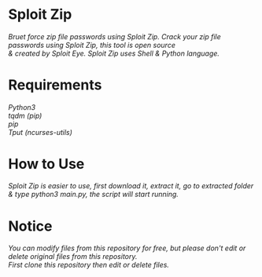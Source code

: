 # Sploit Zip
###### Bruet force zip file passwords using Sploit Zip. Crack your zip file passwords using Sploit Zip, this tool is open source <br> & created by Sploit Eye. Sploit Zip uses Shell & Python language.

# Requirements
###### Python3 <br> tqdm (pip) <br> pip <br> Tput (ncurses-utils)

# How to Use
###### Sploit Zip is easier to use, first download it, extract it, go to extracted folder & type python3 main.py, the script will start running.

# Notice
###### You can modify files from this repository for free, but please don't edit or delete original files from this repository. <br> First clone this repository then edit or delete files.
